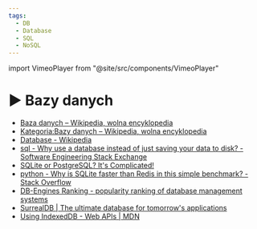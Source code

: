 ```yaml
---
tags:
  - DB
  - Database
  - SQL
  - NoSQL
---
```


import VimeoPlayer from "@site/src/components/VimeoPlayer"

# ▶️ Bazy danych

<VimeoPlayer videoId="754764431" />

- [Baza danych – Wikipedia, wolna encyklopedia](https://pl.wikipedia.org/wiki/Baza_danych)
- [Kategoria:Bazy danych – Wikipedia, wolna encyklopedia](https://pl.wikipedia.org/wiki/Kategoria:Bazy_danych)
- [Database - Wikipedia](https://en.wikipedia.org/wiki/Database)
- [sql - Why use a database instead of just saving your data to disk? - Software Engineering Stack Exchange](https://softwareengineering.stackexchange.com/questions/190482/why-use-a-database-instead-of-just-saving-your-data-to-disk)
- [SQLite or PostgreSQL? It's Complicated!](https://www.twilio.com/blog/sqlite-postgresql-complicated)
- [python - Why is SQLite faster than Redis in this simple benchmark? - Stack Overflow](https://stackoverflow.com/questions/11216647/why-is-sqlite-faster-than-redis-in-this-simple-benchmark)
- [DB-Engines Ranking - popularity ranking of database management systems](https://db-engines.com/en/ranking)
- [SurrealDB | The ultimate database for tomorrow's applications](https://surrealdb.com/)
- [Using IndexedDB - Web APIs | MDN](https://developer.mozilla.org/en-US/docs/Web/API/IndexedDB_API/Using_IndexedDB)
